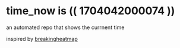 # time_now is (( 1704042000074 ))

an automated repo that shows the currnent time

inspired by [breakingheatmap](https://github.com/breakingheatmap/breakingheatmap)